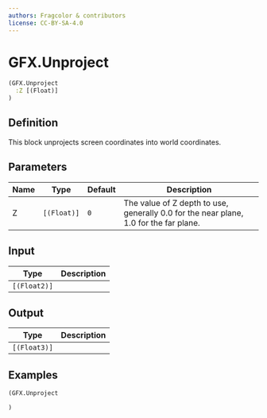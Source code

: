 ```yaml
---
authors: Fragcolor & contributors
license: CC-BY-SA-4.0
---
```



# GFX.Unproject

```clojure
(GFX.Unproject
  :Z [(Float)]
)
```


## Definition

This block unprojects screen coordinates into world coordinates.


## Parameters

| Name | Type | Default | Description |
|------|------|---------|-------------|
| Z | `[(Float)]` | `0` | The value of Z depth to use, generally 0.0 for  the near plane, 1.0 for the far plane. |


## Input

| Type | Description |
|------|-------------|
| `[(Float2)]` |  |


## Output

| Type | Description |
|------|-------------|
| `[(Float3)]` |  |


## Examples

```clojure
(GFX.Unproject

)
```
